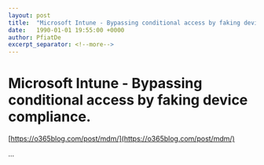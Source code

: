 ```yaml
---
layout: post
title:  "Microsoft Intune - Bypassing conditional access by faking device compliance."
date:   1990-01-01 19:55:00 +0000
author: PfiatDe
excerpt_separator: <!--more-->
---
```


# Microsoft Intune - Bypassing conditional access by faking device compliance.
[https://o365blog.com/post/mdm/](https://o365blog.com/post/mdm/)

...
<!--more-->
